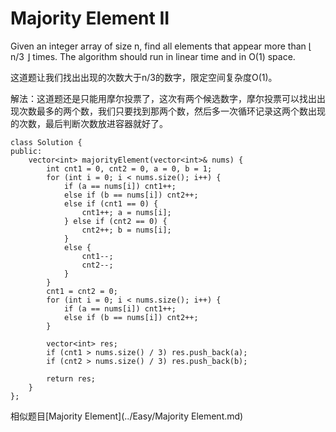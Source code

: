 Majority Element II
=======
Given an integer array of size n, find all elements that appear more than ⌊ n/3 ⌋ times. The algorithm should run in linear time and in O(1) space.

这道题让我们找出出现的次数大于n/3的数字，限定空间复杂度O(1)。

解法：这道题还是只能用摩尔投票了，这次有两个候选数字，摩尔投票可以找出出现次数最多的两个数，我们只要找到那两个数，然后多一次循环记录这两个数出现的次数，最后判断次数放进容器就好了。

```
class Solution {
public:
    vector<int> majorityElement(vector<int>& nums) {
        int cnt1 = 0, cnt2 = 0, a = 0, b = 1;
        for (int i = 0; i < nums.size(); i++) {
            if (a == nums[i]) cnt1++;
            else if (b == nums[i]) cnt2++;
            else if (cnt1 == 0) {
                cnt1++; a = nums[i];
            } else if (cnt2 == 0) {
                cnt2++; b = nums[i];
            }
            else {
                cnt1--;
                cnt2--;
            }
        }
        cnt1 = cnt2 = 0;
        for (int i = 0; i < nums.size(); i++) {
            if (a == nums[i]) cnt1++;
            else if (b == nums[i]) cnt2++;
        }

        vector<int> res;
        if (cnt1 > nums.size() / 3) res.push_back(a);
        if (cnt2 > nums.size() / 3) res.push_back(b);

        return res;
    }
};
```

相似题目[Majority Element](../Easy/Majority Element.md)
